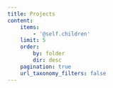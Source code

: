 ```yaml
---
title: Projects
content:
    items:
        - '@self.children'
    limit: 5
    order:
        by: folder
        dir: desc
    pagination: true
    url_taxonomy_filters: false
---
```


